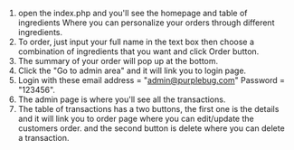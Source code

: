 1. open the index.php and you'll see the homepage and table of ingredients Where you can personalize your orders through different ingredients.
2. To order, just input your full name in the text box then choose a combination of ingredients that you want and click Order button.
3. The summary of your order will pop up at the bottom.
4. Click the "Go to admin area" and it will link you to login page.
5. Login with these email address = "admin@purplebug.com" Password = "123456".
6. The admin page is where you'll see all the transactions.
7. The table of transactions has a two buttons, the first one is the details and it will link you to order page where you can edit/update the customers order. and the second button is delete where you can delete a transaction.

